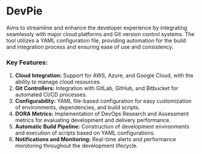 # DevPie

Aims to streamline and enhance the developer experience by integrating seamlessly with major cloud platforms and Git version control systems. The tool utilizes a YAML configuration file, providing automation for the build and integration process and ensuring ease of use and consistency.

### Key Features:
1. **Cloud Integration:** Support for AWS, Azure, and Google Cloud, with the ability to manage cloud resources.
2. **Git Controllers:** Integration with GitLab, GitHub, and Bitbucket for automated CI/CD processes.
3. **Configurability:** YAML file-based configuration for easy customization of environments, dependencies, and build scripts.
4. **DORA Metrics:** Implementation of DevOps Research and Assessment metrics for evaluating development and delivery performance.
5. **Automatic Build Pipeline:** Construction of development environments and execution of scripts based on YAML configurations.
6. **Notifications and Monitoring:** Real-time alerts and performance monitoring throughout the development lifecycle.


